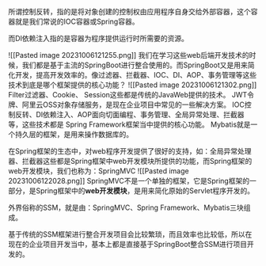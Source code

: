 所谓控制反转，指的是将对象创建的控制权由应用程序自身交给外部容器，这个容器就是我们常说的IOC容器或Spring容器。

而DI依赖注入指的是容器为程序提供运行时所需要的资源。

![[Pasted image 20231006121255.png]]
我们在学习这些web后端开发技术的时候，我们都是基于主流的SpringBoot进行整合使用的。而SpringBoot又是用来简化开发，提高开发效率的。像过滤器、拦截器、IOC、DI、AOP、事务管理等这些技术到底是哪个框架提供的核心功能？
![[Pasted image 20231006121302.png]]
Filter过滤器、Cookie、 Session这些都是传统的JavaWeb提供的技术。
JWT令牌、阿里云OSS对象存储服务，是现在企业项目中常见的一些解决方案。
IOC控制反转、DI依赖注入、AOP面向切面编程、事务管理、全局异常处理、拦截器等，这些技术都是 Spring Framework框架当中提供的核心功能。
Mybatis就是一个持久层的框架，是用来操作数据库的。


在Spring框架的生态中，对web程序开发提供了很好的支持，如：全局异常处理器、拦截器这些都是Spring框架中web开发模块所提供的功能，而Spring框架的web开发模块，我们也称为：SpringMVC
![[Pasted image 20231006122028.png]]
SpringMVC不是一个单独的框架，它是Spring框架的一部分，是Spring框架中的**web开发模块**，是用来简化原始的Servlet程序开发的。

外界俗称的SSM，就是由：SpringMVC、Spring Framework、Mybatis三块组成。

基于传统的SSM框架进行整合开发项目会比较繁琐，而且效率也比较低，所以在现在的企业项目开发当中，基本上都是直接基于SpringBoot整合SSM进行项目开发的。